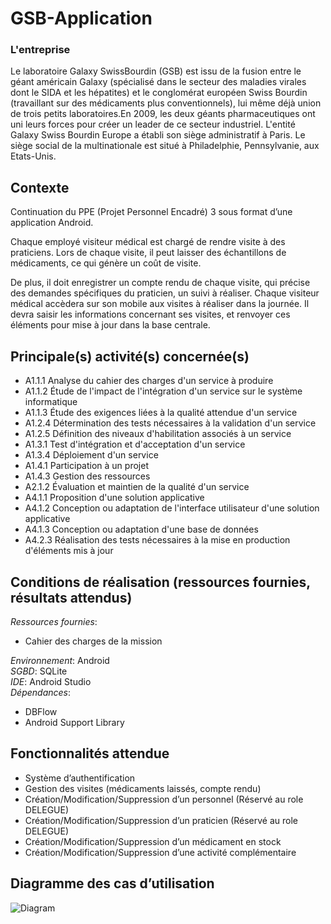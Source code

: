 # GSB-Application

### L'entreprise

Le  laboratoire  Galaxy  SwissBourdin  (GSB)  est  issu  de  la  fusion  entre  le  géant  américain Galaxy  (spécialisé  dans  le  secteur des  maladies  virales  dont le  SIDA  et  les  hépatites) et  le conglomérat européen Swiss Bourdin (travaillant sur des médicaments plus conventionnels), lui même déjà union de trois petits laboratoires.En 2009, les deux géants pharmaceutiques ont uni leurs forces pour créer un leader de ce secteur  industriel.  L'entité  Galaxy  Swiss  Bourdin  Europe  a  établi  son  siège  administratif  à Paris. Le siège social de la multinationale est situé à Philadelphie, Pennsylvanie, aux Etats-Unis.

## Contexte  

Continuation du  PPE (Projet Personnel Encadré) 3 sous format d’une application Android.

Chaque employé visiteur médical est chargé de rendre visite à des praticiens.
Lors de chaque visite, il peut laisser des échantillons de médicaments, ce qui génère un coût de visite. 

De plus, il doit enregistrer un compte rendu de chaque visite, qui précise des demandes spécifiques du praticien, 
un suivi à réaliser. Chaque visiteur médical accèdera sur son mobile aux visites à réaliser dans la journée. Il devra
saisir les informations concernant ses visites, et renvoyer ces éléments pour mise à jour dans la base centrale.

## Principale(s) activité(s) concernée(s)

* A1.1.1 Analyse du cahier des charges d'un service à produire
* A1.1.2 Étude de l'impact de l'intégration d'un service sur le système informatique
* A1.1.3 Étude des exigences liées à la qualité attendue d'un service
* A1.2.4 Détermination des tests nécessaires à la validation d'un service
* A1.2.5 Définition des niveaux d'habilitation associés à un service
* A1.3.1 Test d'intégration et d'acceptation d'un service
* A1.3.4 Déploiement d'un service
* A1.4.1 Participation à un projet
* A1.4.3 Gestion des ressources
* A2.1.2 Évaluation et maintien de la qualité d'un service
* A4.1.1 Proposition d'une solution applicative
* A4.1.2 Conception ou adaptation de l'interface utilisateur d'une solution applicative
* A4.1.3 Conception ou adaptation d'une base de données
* A4.2.3 Réalisation des tests nécessaires à la mise en production d'éléments mis à jour

## Conditions de réalisation (ressources fournies, résultats attendus)

*Ressources fournies*:
* Cahier des charges de la mission

_Environnement_: Android  
_SGBD_: SQLite  
_IDE_: Android Studio  
_Dépendances_:  
+ DBFlow
+ Android Support Library

## Fonctionnalités attendue

+ Système d’authentification
+ Gestion des visites (médicaments laissés, compte rendu)
+ Création/Modification/Suppression d’un personnel (Réservé au role DELEGUE)
+ Création/Modification/Suppression d’un praticien (Réservé au role DELEGUE)
+ Création/Modification/Suppression d’un médicament en stock
+ Création/Modification/Suppression d’une activité complémentaire


## Diagramme des cas d’utilisation

![Diagram](https://i.imgur.com/Iutxxqo.png)